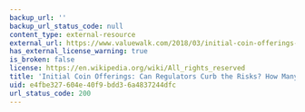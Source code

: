 ```yaml
---
backup_url: ''
backup_url_status_code: null
content_type: external-resource
external_url: https://www.valuewalk.com/2018/03/initial-coin-offerings-regulators-curb-risks/
has_external_license_warning: true
is_broken: false
license: https://en.wikipedia.org/wiki/All_rights_reserved
title: 'Initial Coin Offerings: Can Regulators Curb the Risks? How Many ICOs Are Scams?'
uid: e4fbe327-604e-40f9-bdd3-6a4837244dfc
url_status_code: 200
---
```

